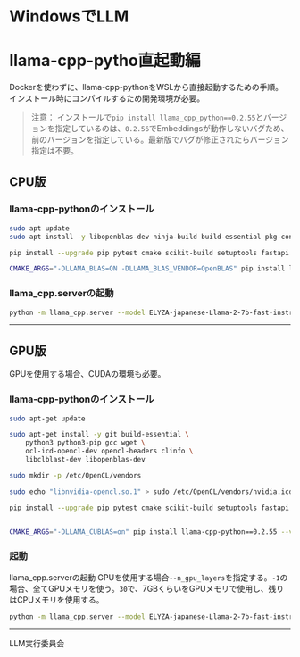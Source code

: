 # WindowsでLLM
# llama-cpp-pytho直起動編

Dockerを使わずに、llama-cpp-pythonをWSLから直接起動するための手順。  
インストール時にコンパイルするため開発環境が必要。  


> 注意： インストールで`pip install llama_cpp_python==0.2.55`とバージョンを指定しているのは、`0.2.56`でEmbeddingsが動作しないバグため、前のバージョンを指定している。最新版でバグが修正されたらバージョン指定は不要。


## CPU版
### llama-cpp-pythonのインストール
```bash
sudo apt update
sudo apt install -y libopenblas-dev ninja-build build-essential pkg-config

pip install --upgrade pip pytest cmake scikit-build setuptools fastapi uvicorn sse-starlette pydantic-settings starlette-context

CMAKE_ARGS="-DLLAMA_BLAS=ON -DLLAMA_BLAS_VENDOR=OpenBLAS" pip install llama_cpp_python==0.2.55 --verbose
```

### llama_cpp.serverの起動
```bash
python -m llama_cpp.server --model ELYZA-japanese-Llama-2-7b-fast-instruct-q4_K_M.gguf --chat_format llama-2 --port 8080 --host 0.0.0.0
```

<hr>

## GPU版
GPUを使用する場合、CUDAの環境も必要。

### llama-cpp-pythonのインストール
```bash
sudo apt-get update

sudo apt-get install -y git build-essential \
    python3 python3-pip gcc wget \
    ocl-icd-opencl-dev opencl-headers clinfo \
    libclblast-dev libopenblas-dev

sudo mkdir -p /etc/OpenCL/vendors

sudo echo "libnvidia-opencl.so.1" > sudo /etc/OpenCL/vendors/nvidia.icd

pip install --upgrade pip pytest cmake scikit-build setuptools fastapi uvicorn sse-starlette pydantic-settings starlette-context


CMAKE_ARGS="-DLLAMA_CUBLAS=on" pip install llama-cpp-python==0.2.55 --verbose
```

### 起動
llama_cpp.serverの起動
GPUを使用する場合`--n_gpu_layers`を指定する。`-1`の場合、全てGPUメモリを使う。`30`で、7GBくらいをGPUメモリで使用し、残りはCPUメモリを使用する。
```bash
python -m llama_cpp.server --model ELYZA-japanese-Llama-2-7b-fast-instruct-q4_K_M.gguf --chat_format llama-2 --port 8080 --host 0.0.0.0 --n_gpu_layers -1
```

<hr>

LLM実行委員会
